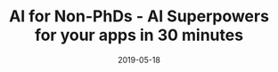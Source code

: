 ---
layout: post
group: works
showcase: true
marker: meetup talk
title:  "AI for Non-PhDs - AI Superpowers for your apps in 30 minutes "
authors: JuniorDev.SG (2019)
summary:  AI is everywhere! The possibilities are endless. And with libraries like Tensorflow and Pytorch, AI is now accessible to developers like you and me, without needing years in a PhD. In this talk, we learn how to build a dog breed classifer and deploy it as a web and mobile app. And all of this, without a server! <br /> <br /> <iframe width="100%" height="315" src="https://www.youtube.com/embed/1gEaPTeuBmE" frameborder="0" allow="accelerometer; autoplay; encrypted-media; gyroscope; picture-in-picture" allowfullscreen></iframe>
date:   2019-05-18
projecturl: https://www.youtube.com/embed/1gEaPTeuBmE
---
